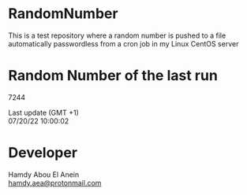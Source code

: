 # RandomNumber    
This is a test repository where a random number is pushed to a file automatically passwordless from a cron job in my Linux CentOS server    
# Random Number of the last run   
7244
      
Last update (GMT +1)    
07/20/22 10:00:02
# Developer    
Hamdy Abou El Anein   
hamdy.aea@protonmail.com
